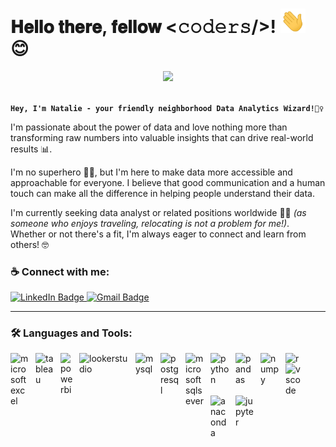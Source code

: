 # 𝐇𝐞𝐥𝐥𝐨 𝐭𝐡𝐞𝐫𝐞, 𝐟𝐞𝐥𝐥𝐨𝐰 <𝚌𝚘𝚍𝚎𝚛𝚜/>! <img src="https://github.com/natalie8052/natalie8052/blob/main/hi.gif" width="40px"> 😊

<div id="header" align="center">
  <img src="https://media.giphy.com/media/LMcB8XospGZO8UQq87/giphy.gif" width="500"/>
</div>

<br>

**`Hey, I'm Natalie - your friendly neighborhood Data Analytics Wizard!🧙‍♀️`** 

I'm passionate about the power of data and love nothing more than transforming raw numbers into valuable insights that can drive real-world results 📊. 

I'm no superhero 🦸‍♀️, but I'm here to make data more accessible and approachable for everyone. I believe that good communication and a human touch can make all the difference in helping people understand their data.

I'm currently seeking data analyst or related positions worldwide 💼🌐 *(as someone who enjoys traveling, relocating is not a problem for me!)*. Whether or not there's a fit, I'm always eager to connect and learn from others! 🤓 

### ☕ Connect with me:

<!-- Social badges section -->
<div id="badges">
  <a href="https://www.linkedin.com/in/natalieanalyst/">
    <img src="https://img.shields.io/badge/LinkedIn-blue?style=for-the-badge&logo=linkedin&logoColor=white" alt="LinkedIn Badge" title="Connect with me on LinkedIn"/>
    </a>
  <a href="mailto:natalie.analyst@gmail.com">
    <img src="https://img.shields.io/badge/email-red?style=for-the-badge&logo=gmail&logoColor=white" alt="Gmail Badge" title="Send me a note"/>
    </a>

---

### 🛠️ Languages and Tools:

<img align="left" alt="microsoftexcel" width="30px" style="padding-right:10px;" src="https://raw.githubusercontent.com/sandroasp/Microsoft-Integration-and-Azure-Stencils-Pack-for-Visio/master/Office%20365/SVG/Excel.svg"/>
<img align="left" alt="tableau" width="30px" style="padding-right:10px;" src="https://user-images.githubusercontent.com/18670428/67620073-ca558e00-f7fa-11e9-9ea2-ed3a80c59210.png"/>
<img align="left" alt="powerbi" width="20px" style="padding-right:10px;" src="https://raw.githubusercontent.com/microsoft/PowerBI-Icons/main/SVG/Power-BI.svg"/>
<img align="left" alt="lookerstudio" width="80px" style="padding-right:10px;" src="https://upload.wikimedia.org/wikipedia/commons/4/4c/Looker.svg"/>
<img align="left" alt="mysql" width="30px" style="padding-right:10px;" src="https://cdn.jsdelivr.net/gh/devicons/devicon/icons/mysql/mysql-original.svg"/>
<img align="left" alt="postgresql" width="30px" style="padding-right:10px;" src="https://cdn.jsdelivr.net/gh/devicons/devicon/icons/postgresql/postgresql-original.svg"/>
<img align="left" alt="microsoftsqlsever" width="30px" style="padding-right:10px;" src="https://cdn.jsdelivr.net/gh/devicons/devicon/icons/microsoftsqlserver/microsoftsqlserver-plain.svg"/>
<img align="left" alt="python" width="30px" style="padding-right:10px;" src="https://cdn.jsdelivr.net/gh/devicons/devicon/icons/python/python-original.svg"/>
<img align="left" alt="pandas" width="30px" style="padding-right:10px;" src="https://cdn.jsdelivr.net/gh/devicons/devicon/icons/pandas/pandas-original.svg"/>
<img align="left" alt="numpy" width="30px" style="padding-right:10px;" src="https://cdn.jsdelivr.net/gh/devicons/devicon/icons/numpy/numpy-original.svg"/>
<img align="left" alt="r" width="30px" style="padding-right:10px;" src="https://cdn.jsdelivr.net/gh/devicons/devicon/icons/r/r-original.svg"/>
<img align="left" alt="vscode" width="30px" style="padding-right:10px;" src="https://cdn.jsdelivr.net/gh/devicons/devicon/icons/vscode/vscode-original.svg"/>
<img align="left" alt="anaconda" width="30px" style="padding-right:10px;" src="https://cdn.jsdelivr.net/gh/devicons/devicon/icons/anaconda/anaconda-original.svg"/>
<img align="left" alt="jupyter" width="30px" style="padding-right:10px;" src="https://cdn.jsdelivr.net/gh/devicons/devicon/icons/jupyter/jupyter-original.svg"/>



